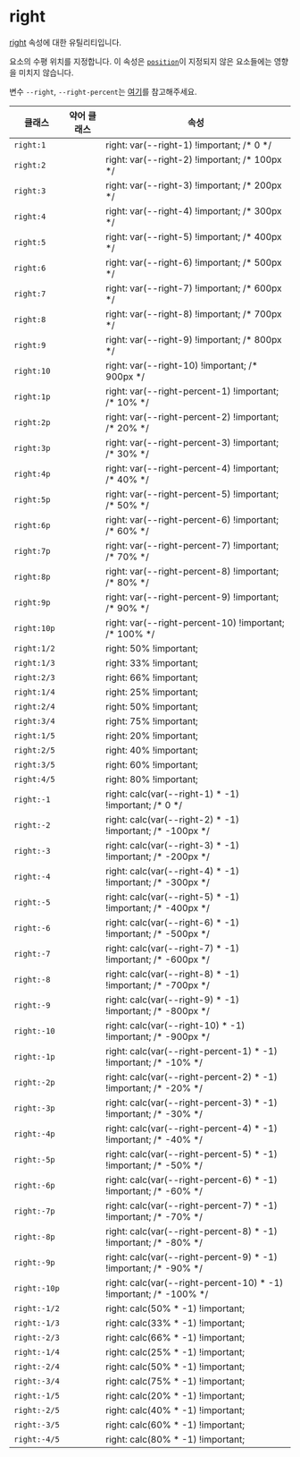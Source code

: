 # right

[right](https://developer.mozilla.org/en-US/docs/Web/CSS/right) 속성에 대한 유틸리티입니다.

요소의 수평 위치를 지정합니다. 이 속성은 [<code>position</code>](./position.md)이 지정되지 않은 요소들에는 영향을 미치지 않습니다.

변수 `--right`, `--right-percent`는 [여기](/guide/css-variable-list.html#top-right-bottom-left)를 참고해주세요.

<table>
  <thead>
    <tr>
      <th scope="col">클래스</th>
      <th scope="col">약어 클래스</th>
      <th scope="col">속성</th>
    </tr>
  </thead>

  <tbody>
    <tr>
      <td><code>right:1</code></td>
      <td class="blank"></td>
      <td>
        <span class="code">right: var(--right-1) !important;</span>
        <span class="c:weak">/* 0 */</span>
      </td>
    </tr>
    <tr>
      <td><code>right:2</code></td>
      <td class="blank"></td>
      <td>
        <span class="code">right: var(--right-2) !important;</span>
        <span class="c:weak">/* 100px */</span>
      </td>
    </tr>
    <tr>
      <td><code>right:3</code></td>
      <td class="blank"></td>
      <td>
        <span class="code">right: var(--right-3) !important;</span>
        <span class="c:weak">/* 200px */</span>
      </td>
    </tr>
    <tr>
      <td><code>right:4</code></td>
      <td class="blank"></td>
      <td>
        <span class="code">right: var(--right-4) !important;</span>
        <span class="c:weak">/* 300px */</span>
      </td>
    </tr>
    <tr>
      <td><code>right:5</code></td>
      <td class="blank"></td>
      <td>
        <span class="code">right: var(--right-5) !important;</span>
        <span class="c:weak">/* 400px */</span>
      </td>
    </tr>
    <tr>
      <td><code>right:6</code></td>
      <td class="blank"></td>
      <td>
        <span class="code">right: var(--right-6) !important;</span>
        <span class="c:weak">/* 500px */</span>
      </td>
    </tr>
    <tr>
      <td><code>right:7</code></td>
      <td class="blank"></td>
      <td>
        <span class="code">right: var(--right-7) !important;</span>
        <span class="c:weak">/* 600px */</span>
      </td>
    </tr>
    <tr>
      <td><code>right:8</code></td>
      <td class="blank"></td>
      <td>
        <span class="code">right: var(--right-8) !important;</span>
        <span class="c:weak">/* 700px */</span>
      </td>
    </tr>
    <tr>
      <td><code>right:9</code></td>
      <td class="blank"></td>
      <td>
        <span class="code">right: var(--right-9) !important;</span>
        <span class="c:weak">/* 800px */</span>
      </td>
    </tr>
    <tr>
      <td><code>right:10</code></td>
      <td class="blank"></td>
      <td>
        <span class="code">right: var(--right-10) !important;</span>
        <span class="c:weak">/* 900px */</span>
      </td>
    </tr>
    <tr>
      <td><code>right:1p</code></td>
      <td class="blank"></td>
      <td>
        <span class="code">right: var(--right-percent-1) !important;</span>
        <span class="c:weak">/* 10% */</span>
      </td>
    </tr>
    <tr>
      <td><code>right:2p</code></td>
      <td class="blank"></td>
      <td>
        <span class="code">right: var(--right-percent-2) !important;</span>
        <span class="c:weak">/* 20% */</span>
      </td>
    </tr>
    <tr>
      <td><code>right:3p</code></td>
      <td class="blank"></td>
      <td>
        <span class="code">right: var(--right-percent-3) !important;</span>
        <span class="c:weak">/* 30% */</span>
      </td>
    </tr>
    <tr>
      <td><code>right:4p</code></td>
      <td class="blank"></td>
      <td>
        <span class="code">right: var(--right-percent-4) !important;</span>
        <span class="c:weak">/* 40% */</span>
      </td>
    </tr>
    <tr>
      <td><code>right:5p</code></td>
      <td class="blank"></td>
      <td>
        <span class="code">right: var(--right-percent-5) !important;</span>
        <span class="c:weak">/* 50% */</span>
      </td>
    </tr>
    <tr>
      <td><code>right:6p</code></td>
      <td class="blank"></td>
      <td>
        <span class="code">right: var(--right-percent-6) !important;</span>
        <span class="c:weak">/* 60% */</span>
      </td>
    </tr>
    <tr>
      <td><code>right:7p</code></td>
      <td class="blank"></td>
      <td>
        <span class="code">right: var(--right-percent-7) !important;</span>
        <span class="c:weak">/* 70% */</span>
      </td>
    </tr>
    <tr>
      <td><code>right:8p</code></td>
      <td class="blank"></td>
      <td>
        <span class="code">right: var(--right-percent-8) !important;</span>
        <span class="c:weak">/* 80% */</span>
      </td>
    </tr>
    <tr>
      <td><code>right:9p</code></td>
      <td class="blank"></td>
      <td>
        <span class="code">right: var(--right-percent-9) !important;</span>
        <span class="c:weak">/* 90% */</span>
      </td>
    </tr>
    <tr>
      <td><code>right:10p</code></td>
      <td class="blank"></td>
      <td>
        <span class="code">right: var(--right-percent-10) !important;</span>
        <span class="c:weak">/* 100% */</span>
      </td>
    </tr>
    <tr>
      <td><code>right:1/2</code></td>
      <td class="blank"></td>
      <td>
        <span class="code">right: 50% !important;</span>
      </td>
    </tr>
    <tr>
      <td><code>right:1/3</code></td>
      <td class="blank"></td>
      <td>
        <span class="code">right: 33% !important;</span>
      </td>
    </tr>
    <tr>
      <td><code>right:2/3</code></td>
      <td class="blank"></td>
      <td>
        <span class="code">right: 66% !important;</span>
      </td>
    </tr>
    <tr>
      <td><code>right:1/4</code></td>
      <td class="blank"></td>
      <td>
        <span class="code">right: 25% !important;</span>
      </td>
    </tr>
    <tr>
      <td><code>right:2/4</code></td>
      <td class="blank"></td>
      <td>
        <span class="code">right: 50% !important;</span>
      </td>
    </tr>
    <tr>
      <td><code>right:3/4</code></td>
      <td class="blank"></td>
      <td>
        <span class="code">right: 75% !important;</span>
      </td>
    </tr>
    <tr>
      <td><code>right:1/5</code></td>
      <td class="blank"></td>
      <td>
        <span class="code">right: 20% !important;</span>
      </td>
    </tr>
    <tr>
      <td><code>right:2/5</code></td>
      <td class="blank"></td>
      <td>
        <span class="code">right: 40% !important;</span>
      </td>
    </tr>
    <tr>
      <td><code>right:3/5</code></td>
      <td class="blank"></td>
      <td>
        <span class="code">right: 60% !important;</span>
      </td>
    </tr>
    <tr>
      <td><code>right:4/5</code></td>
      <td class="blank"></td>
      <td>
        <span class="code">right: 80% !important;</span>
      </td>
    </tr>
    <tr>
      <td><code>right:-1</code></td>
      <td class="blank"></td>
      <td>
        <span class="code">right: calc(var(--right-1) * -1) !important;</span>
        <span class="c:weak">/* 0 */</span>
      </td>
    </tr>
    <tr>
      <td><code>right:-2</code></td>
      <td class="blank"></td>
      <td>
        <span class="code">right: calc(var(--right-2) * -1) !important;</span>
        <span class="c:weak">/* -100px */</span>
      </td>
    </tr>
    <tr>
      <td><code>right:-3</code></td>
      <td class="blank"></td>
      <td>
        <span class="code">right: calc(var(--right-3) * -1) !important;</span>
        <span class="c:weak">/* -200px */</span>
      </td>
    </tr>
    <tr>
      <td><code>right:-4</code></td>
      <td class="blank"></td>
      <td>
        <span class="code">right: calc(var(--right-4) * -1) !important;</span>
        <span class="c:weak">/* -300px */</span>
      </td>
    </tr>
    <tr>
      <td><code>right:-5</code></td>
      <td class="blank"></td>
      <td>
        <span class="code">right: calc(var(--right-5) * -1) !important;</span>
        <span class="c:weak">/* -400px */</span>
      </td>
    </tr>
    <tr>
      <td><code>right:-6</code></td>
      <td class="blank"></td>
      <td>
        <span class="code">right: calc(var(--right-6) * -1) !important;</span>
        <span class="c:weak">/* -500px */</span>
      </td>
    </tr>
    <tr>
      <td><code>right:-7</code></td>
      <td class="blank"></td>
      <td>
        <span class="code">right: calc(var(--right-7) * -1) !important;</span>
        <span class="c:weak">/* -600px */</span>
      </td>
    </tr>
    <tr>
      <td><code>right:-8</code></td>
      <td class="blank"></td>
      <td>
        <span class="code">right: calc(var(--right-8) * -1) !important;</span>
        <span class="c:weak">/* -700px */</span>
      </td>
    </tr>
    <tr>
      <td><code>right:-9</code></td>
      <td class="blank"></td>
      <td>
        <span class="code">right: calc(var(--right-9) * -1) !important;</span>
        <span class="c:weak">/* -800px */</span>
      </td>
    </tr>
    <tr>
      <td><code>right:-10</code></td>
      <td class="blank"></td>
      <td>
        <span class="code">right: calc(var(--right-10) * -1) !important;</span>
        <span class="c:weak">/* -900px */</span>
      </td>
    </tr>
    <tr>
      <td><code>right:-1p</code></td>
      <td class="blank"></td>
      <td>
        <span class="code">
          right: calc(var(--right-percent-1) * -1) !important;
        </span>
        <span class="c:weak">/* -10% */</span>
      </td>
    </tr>
    <tr>
      <td><code>right:-2p</code></td>
      <td class="blank"></td>
      <td>
        <span class="code">
          right: calc(var(--right-percent-2) * -1) !important;
        </span>
        <span class="c:weak">/* -20% */</span>
      </td>
    </tr>
    <tr>
      <td><code>right:-3p</code></td>
      <td class="blank"></td>
      <td>
        <span class="code">
          right: calc(var(--right-percent-3) * -1) !important;
        </span>
        <span class="c:weak">/* -30% */</span>
      </td>
    </tr>
    <tr>
      <td><code>right:-4p</code></td>
      <td class="blank"></td>
      <td>
        <span class="code">
          right: calc(var(--right-percent-4) * -1) !important;
        </span>
        <span class="c:weak">/* -40% */</span>
      </td>
    </tr>
    <tr>
      <td><code>right:-5p</code></td>
      <td class="blank"></td>
      <td>
        <span class="code">
          right: calc(var(--right-percent-5) * -1) !important;
        </span>
        <span class="c:weak">/* -50% */</span>
      </td>
    </tr>
    <tr>
      <td><code>right:-6p</code></td>
      <td class="blank"></td>
      <td>
        <span class="code">
          right: calc(var(--right-percent-6) * -1) !important;
        </span>
        <span class="c:weak">/* -60% */</span>
      </td>
    </tr>
    <tr>
      <td><code>right:-7p</code></td>
      <td class="blank"></td>
      <td>
        <span class="code">
          right: calc(var(--right-percent-7) * -1) !important;
        </span>
        <span class="c:weak">/* -70% */</span>
      </td>
    </tr>
    <tr>
      <td><code>right:-8p</code></td>
      <td class="blank"></td>
      <td>
        <span class="code">
          right: calc(var(--right-percent-8) * -1) !important;
        </span>
        <span class="c:weak">/* -80% */</span>
      </td>
    </tr>
    <tr>
      <td><code>right:-9p</code></td>
      <td class="blank"></td>
      <td>
        <span class="code">
          right: calc(var(--right-percent-9) * -1) !important;
        </span>
        <span class="c:weak">/* -90% */</span>
      </td>
    </tr>
    <tr>
      <td><code>right:-10p</code></td>
      <td class="blank"></td>
      <td>
        <span class="code">
          right: calc(var(--right-percent-10) * -1) !important;
        </span>
        <span class="c:weak">/* -100% */</span>
      </td>
    </tr>
    <tr>
      <td><code>right:-1/2</code></td>
      <td class="blank"></td>
      <td>
        <span class="code">right: calc(50% * -1) !important;</span>
      </td>
    </tr>
    <tr>
      <td><code>right:-1/3</code></td>
      <td class="blank"></td>
      <td>
        <span class="code">right: calc(33% * -1) !important;</span>
      </td>
    </tr>
    <tr>
      <td><code>right:-2/3</code></td>
      <td class="blank"></td>
      <td>
        <span class="code">right: calc(66% * -1) !important;</span>
      </td>
    </tr>
    <tr>
      <td><code>right:-1/4</code></td>
      <td class="blank"></td>
      <td>
        <span class="code">right: calc(25% * -1) !important;</span>
      </td>
    </tr>
    <tr>
      <td><code>right:-2/4</code></td>
      <td class="blank"></td>
      <td>
        <span class="code">right: calc(50% * -1) !important;</span>
      </td>
    </tr>
    <tr>
      <td><code>right:-3/4</code></td>
      <td class="blank"></td>
      <td>
        <span class="code">right: calc(75% * -1) !important;</span>
      </td>
    </tr>
    <tr>
      <td><code>right:-1/5</code></td>
      <td class="blank"></td>
      <td>
        <span class="code">right: calc(20% * -1) !important;</span>
      </td>
    </tr>
    <tr>
      <td><code>right:-2/5</code></td>
      <td class="blank"></td>
      <td>
        <span class="code">right: calc(40% * -1) !important;</span>
      </td>
    </tr>
    <tr>
      <td><code>right:-3/5</code></td>
      <td class="blank"></td>
      <td>
        <span class="code">right: calc(60% * -1) !important;</span>
      </td>
    </tr>
    <tr>
      <td><code>right:-4/5</code></td>
      <td class="blank"></td>
      <td>
        <span class="code">right: calc(80% * -1) !important;</span>
      </td>
    </tr>
  </tbody>
</table>
